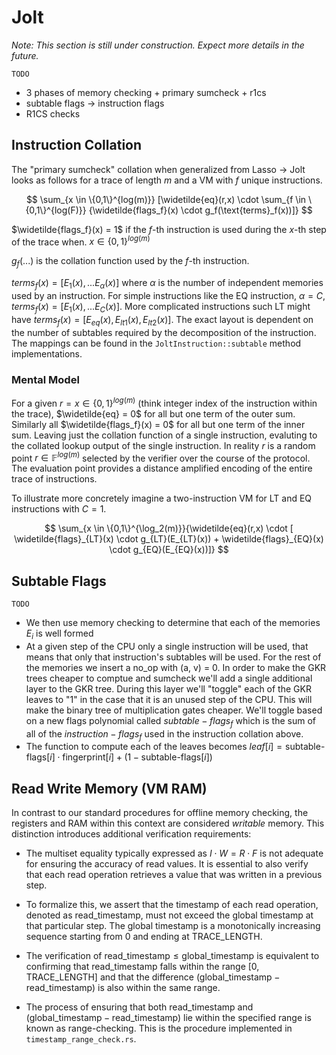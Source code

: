 # Jolt
*Note: This section is still under construction. Expect more details in the future.*

`TODO`
- 3 phases of memory checking + primary sumcheck + r1cs
- subtable flags -> instruction flags
- R1CS checks

## Instruction Collation
The "primary sumcheck" collation when generalized from Lasso -> Jolt looks as follows for a trace of length $m$ and a VM with $f$ unique instructions.

$$
\sum_{x \in \{0,1\}^{log(m)}} [\widetilde{eq}(r,x) \cdot \sum_{f \in \{0,1\}^{log(F)}} {\widetilde{flags_f}(x) \cdot g_f(\text{terms}_f(x))]}
$$

$\widetilde{flags_f}(x) = 1$ if the $f$-th instruction is used during the $x$-th step of the trace when. $x \in \{0,1\}^{log(m)}$ 

$g_f(...)$ is the collation function used by the $f$-th instruction.

$terms_f(x) = [E_1(x), ... E_\alpha(x)]$ where $\alpha$ is the number of independent memories used by an instruction. For simple instructions like the EQ instruction, $\alpha = C$, $terms_f(x) = [E_1(x), ... E_C(x)]$. More complicated instructions such LT might have $terms_f(x) = [E_{eq}(x), E_{lt1}(x), E_{lt2}(x)]$. The exact layout is dependent on the number of subtables required by the decomposition of the instruction. The mappings can be found in the `JoltInstruction::subtable` method implementations.

### Mental Model
For a given $r = x \in \{0,1\}^{log(m)}$ (think integer index of the instruction within the trace), $\widetilde{eq} = 0$ for all but one term of the outer sum. Similarly all $\widetilde{flags_f}(x) = 0$ for all but one term of the inner sum. Leaving just the collation function of a single instruction, evaluting to the collated lookup output of the single instruction. In reality $r$ is a random point $r \in \mathbb{F}^{log(m)}$ selected by the verifier over the course of the protocol. The evaluation point provides a distance amplified encoding of the entire trace of instructions.


To illustrate more concretely imagine a two-instruction VM for LT and EQ instructions with $C=1$.

$$
\sum_{x \in \{0,1\}^{\log_2(m)}}{\widetilde{eq}(r,x) \cdot [ \widetilde{flags}_{LT}(x) \cdot g_{LT}(E_{LT}(x)) + \widetilde{flags}_{EQ}(x) \cdot g_{EQ}(E_{EQ}(x))]}
$$


## Subtable Flags
`TODO`
- We then use memory checking to determine that each of the memories $E_i$ is well formed
- At a given step of the CPU only a single instruction will be used, that means that only that instruction's subtables will be used. For the rest of the memories we insert a no_op with (a, v) = 0. In order to make the GKR trees cheaper to comptue and sumcheck we'll add a single additional layer to the GKR tree. During this layer we'll "toggle" each of the GKR leaves to "1" in the case that it is an unused step of the CPU. This will make the binary tree of multiplication gates cheaper. We'll toggle based on a new flags polynomial called $subtable-flags_f$ which is the sum of all of the $instruction-flags_f$ used in the instruction collation above.
- The function to compute each of the leaves becomes $leaf[i] = \text{subtable-flags}[i] \cdot \text{fingerprint}[i] + (1 - \text{subtable-flags}[i])$


## Read Write Memory (VM RAM)

In contrast to our standard procedures for offline memory checking, the registers and RAM within this context are considered *writable* memory. This distinction introduces additional verification requirements:

- The multiset equality typically expressed as $I \cdot W = R \cdot F$ is not adequate for ensuring the accuracy of read values. It is essential to also verify that each read operation retrieves a value that was written in a previous step.

- To formalize this, we assert that the timestamp of each read operation, denoted as $\text{read\_timestamp}$, must not exceed the global timestamp at that particular step. The global timestamp is a monotonically increasing sequence starting from 0 and ending at $\text{TRACE\_LENGTH}$.

- The verification of $\text{read\_timestamp} \leq \text{global\_timestamp}$ is equivalent to confirming that $\text{read\_timestamp}$ falls within the range $[0, \text{TRACE\_LENGTH}]$ and that the difference $(\text{global\_timestamp} - \text{read\_timestamp})$ is also within the same range.

- The process of ensuring that both $\text{read\_timestamp}$ and $(\text{global\_timestamp} - \text{read\_timestamp})$ lie within the specified range is known as range-checking. This is the procedure implemented in `timestamp_range_check.rs`.
